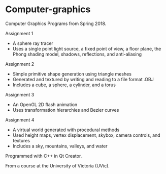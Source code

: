 # Computer-graphics
Computer Graphics Programs from Spring 2018.

Assignment 1
* A sphere ray tracer 
* Uses a single point light source, a fixed point of view, a floor plane, the Phong shading model, shadows, reflections, and anti-aliasing

Assignment 2
* Simple primitive shape generation using triangle meshes
* Generated and textured by writing and reading to a file format .OBJ
* Includes a cube, a sphere, a cylinder, and a torus 

Assignment 3
* An OpenGL 2D flash animation
* Uses transformation hierarchies and Bezier curves

Assignment 4
* A virtual world generated with procedural methods
* Used height maps, vertex displacement, skybox, camera controls, and textures
* Includes a sky, mountains, valleys, and water

Programmed with C++ in Qt Creator.

From a course at the University of Victoria (UVic).

